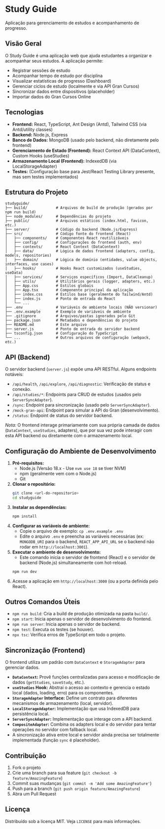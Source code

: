 # Study Guide

Aplicação para gerenciamento de estudos e acompanhamento de progresso.

## Visão Geral

O Study Guide é uma aplicação web que ajuda estudantes a organizar e acompanhar seus estudos. A aplicação permite:

- Registrar sessões de estudo
- Acompanhar tempo de estudo por disciplina
- Visualizar estatísticas de progresso (Dashboard)
- Gerenciar ciclos de estudo (localmente e via API Gran Cursos)
- Sincronizar dados entre dispositivos (placeholder)
- Importar dados do Gran Cursos Online

## Tecnologias

- **Frontend:** React, TypeScript, Ant Design (Antd), Tailwind CSS (via Antd/utility classes)
- **Backend:** Node.js, Express
- **Banco de Dados:** MongoDB (usado pelo backend, não diretamente pelo frontend)
- **Gerenciamento de Estado (Frontend):** React Context API (DataContext), Custom Hooks (useStudies)
- **Armazenamento Local (Frontend):** IndexedDB (via LocalStorageAdapter)
- **Testes:** (Configuração base para Jest/React Testing Library presente, mas sem testes implementados)

## Estrutura do Projeto

```
studyguide/
├── build/             # Arquivos de build de produção (gerados por npm run build)
├── node_modules/      # Dependências do projeto
├── public/            # Arquivos estáticos (index.html, favicon, etc.)
├── server/            # Código do backend (Node.js/Express)
├── src/               # Código fonte do frontend (React)
│   ├── components/    # Componentes React reutilizáveis
│   ├── config/        # Configurações do frontend (auth, env)
│   ├── contexts/      # React Context (DataContext)
│   ├── data/          # Lógica de dados frontend (adapters, config, models, repositories)
│   ├── domain/        # Lógica de domínio (entidades, value objects, interfaces, use cases)
│   ├── hooks/         # Hooks React customizados (useStudies, useData)
│   ├── services/      # Serviços específicos (Import, DataCleanup)
│   ├── utils/         # Utilitários gerais (logger, adapters, etc.)
│   ├── App.css        # Estilos globais
│   ├── App.tsx        # Componente principal da aplicação
│   ├── index.css      # Estilos base (geralmente do Tailwind/Antd)
│   ├── index.js       # Ponto de entrada do React
│   └── ...
├── .env               # Variáveis de ambiente locais (NÃO versionar)
├── .env.example       # Exemplo de variáveis de ambiente
├── .gitignore         # Arquivos/pastas ignorados pelo Git
├── package.json       # Metadados e dependências do projeto
├── README.md          # Este arquivo
├── server.js          # Ponto de entrada do servidor backend
├── tsconfig.json      # Configuração do TypeScript
└── ...                # Outros arquivos de configuração (webpack, etc.)
```

## API (Backend)

O servidor backend (`server.js`) expõe uma API RESTful. Alguns endpoints notáveis:

- `/api/health`, `/api/explore`, `/api/diagnostic`: Verificação de status e conexão.
- `/api/studies/*`: Endpoints para CRUD de estudos (usados pelo `ServerSyncAdapter`).
- `/sync`: Endpoint para sincronização (usado pelo `ServerSyncAdapter`).
- `/mock-gran-api`: Endpoint para simular a API do Gran (desenvolvimento).
- `/status`: Endpoint de status do servidor backend.

*Nota:* O frontend interage primariamente com sua própria camada de dados (`DataContext`, `useStudies`, adapters), que por sua vez pode interagir com esta API backend ou diretamente com o armazenamento local.

## Configuração do Ambiente de Desenvolvimento

1.  **Pré-requisitos:**
    *   Node.js (Versão 18.x - Use `nvm use 18` se tiver NVM)
    *   npm (geralmente vem com o Node.js)
    *   Git
2.  **Clonar o repositório:**
    ```bash
    git clone <url-do-repositorio>
    cd studyguide
    ```
3.  **Instalar as dependências:**
    ```bash
    npm install
    ```
4.  **Configurar as variáveis de ambiente:**
    *   Copie o arquivo de exemplo: `cp .env.example .env`
    *   Edite o arquivo `.env` e preencha as variáveis necessárias (ex: `MONGODB_URI` para o backend, `REACT_APP_API_URL` se o backend não rodar em `http://localhost:3001`).
5.  **Executar o ambiente de desenvolvimento:**
    *   Este comando inicia o servidor de frontend (React) e o servidor de backend (Node.js) simultaneamente com hot-reload.
    ```bash
    npm run dev
    ```
6.  Acesse a aplicação em `http://localhost:3000` (ou a porta definida pelo React).

## Outros Comandos Úteis

*   `npm run build`: Cria a build de produção otimizada na pasta `build/`.
*   `npm start`: Inicia apenas o servidor de desenvolvimento do frontend.
*   `npm run server`: Inicia apenas o servidor de backend.
*   `npm test`: Executa os testes (se houver).
*   `npx tsc`: Verifica erros de TypeScript em todo o projeto.

## Sincronização (Frontend)

O frontend utiliza um padrão com `DataContext` e `StorageAdapter` para gerenciar dados.

- **`DataContext`:** Provê funções centralizadas para acesso e modificação de dados (`getStudies`, `saveStudy`, etc.).
- **`useStudies` Hook:** Abstrai o acesso ao contexto e gerencia o estado local (dados, loading, erro) para os componentes.
- **`StorageAdapter` Interface:** Define um contrato para diferentes mecanismos de armazenamento (local, servidor).
- **`LocalStorageAdapter`:** Implementação que usa IndexedDB para persistência local.
- **`ServerSyncAdapter`:** Implementação que interage com a API backend.
- **`CompositeAdapter`:** Combina os adapters local e do servidor para tentar operações no servidor com fallback local.
- A sincronização ativa entre local e servidor ainda precisa ser totalmente implementada (função `sync` é placeholder).

## Contribuição

1.  Fork o projeto
2.  Crie uma branch para sua feature (`git checkout -b feature/AmazingFeature`)
3.  Commit suas mudanças (`git commit -m 'Add some AmazingFeature'`)
4.  Push para a branch (`git push origin feature/AmazingFeature`)
5.  Abra um Pull Request

## Licença

Distribuído sob a licença MIT. Veja `LICENSE` para mais informações.
